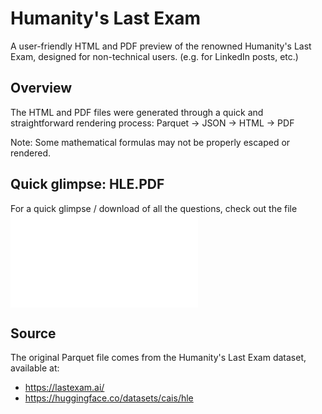 # Humanity's Last Exam

A user-friendly HTML and PDF preview of the renowned Humanity's Last Exam, designed for non-technical users.
(e.g. for LinkedIn posts, etc.)

## Overview

The HTML and PDF files were generated through a quick and straightforward rendering process:
Parquet → JSON → HTML → PDF

Note: Some mathematical formulas may not be properly escaped or rendered.

## Quick glimpse: HLE.PDF

For a quick glimpse / download of all the questions, check out the file ![](hle.pdf)

## Source

The original Parquet file comes from the Humanity's Last Exam dataset, available at:

- https://lastexam.ai/
- https://huggingface.co/datasets/cais/hle
